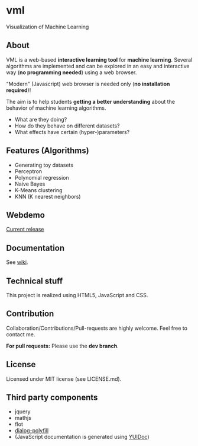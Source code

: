 # vml
Visualization of Machine Learning

## About
VML is a web-based **interactive learning tool** for **machine learning**. Several algorithms are implemented and can be explored in an easy and interactive way (**no programming needed**) using a web browser.

"Modern" (Javascript) web browser is needed only (**no installation required**)!

The aim is to help students **getting a better understanding** about the behavior of machine learning algorithms.
- What are they doing?
- How do they behave on different datasets?
- What effects have certain (hyper-)parameters?

## Features (Algorithms)
 - Generating toy datasets
 - Perceptron
 - Polynomial regression
 - Naive Bayes
 - K-Means clustering
 - KNN (K nearest neighbors)

## Webdemo
[Current release](https://andreartelt.github.io/vml)

## Documentation
See [wiki](https://github.com/andreArtelt/vml/wiki).

## Technical stuff
This project is realized using HTML5, JavaScript and CSS.

## Contribution
Collaboration/Contributions/Pull-requests are highly welcome. Feel free to contact me.

**For pull requests:** Please use the **dev branch**.

## License
Licensed under MIT license (see LICENSE.md).

## Third party components
 - jquery
 - mathjs
 - flot
 - [dialog-polyfill](https://github.com/GoogleChrome/dialog-polyfill)
 - (JavaScript documentation is generated using [YUIDoc](https://github.com/yui/yuidoc))

